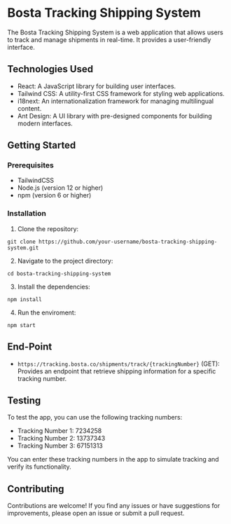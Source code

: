 # Bosta Tracking Shipping System

The Bosta Tracking Shipping System is a web application that allows users to track and manage shipments in real-time. It provides a user-friendly interface.

## Technologies Used

- React: A JavaScript library for building user interfaces.
- Tailwind CSS: A utility-first CSS framework for styling web applications.
- i18next: An internationalization framework for managing multilingual content.
- Ant Design: A UI library with pre-designed components for building modern interfaces.

## Getting Started

### Prerequisites

- TailwindCSS
- Node.js (version 12 or higher)
- npm (version 6 or higher)

### Installation

1. Clone the repository:

`git clone https://github.com/your-username/bosta-tracking-shipping-system.git`

2. Navigate to the project directory:

`cd bosta-tracking-shipping-system`

3. Install the dependencies:

`npm install`

4. Run the enviroment:

`npm start`

## End-Point

- `https://tracking.bosta.co/shipments/track/{trackingNumber}` (GET): Provides an endpoint that retrieve shipping information for a specific tracking number.

## Testing

To test the app, you can use the following tracking numbers:

- Tracking Number 1: 7234258
- Tracking Number 2: 13737343
- Tracking Number 3: 67151313

You can enter these tracking numbers in the app to simulate tracking and verify its functionality.

## Contributing

Contributions are welcome! If you find any issues or have suggestions for improvements, please open an issue or submit a pull request.